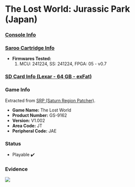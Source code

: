 # The Lost World: Jurassic Park (Japan)

### [Console Info](../../../../Info/Consoles/VA13/README.md)

### [Saroo Cartridge Info](../../../../Info/Cartridges/GuangzhouSanStarOnlineShop/1.6/README.md)

- <b>Firmwares Tested:</b>
  1. MCU: 241224, SS: 241224, FPGA: 05 - v0.7

### [SD Card Info (Lexar - 64 GB - exFat)](../../../../Info/SdCards/Lexar/64GB/exfat/README.md)

### Game Info

Extracted from [SRP (Saturn Region Patcher)](https://segaxtreme.net/resources/saturn-region-patcher.81/download).

- <b>Game Name:</b> The Lost World
- <b>Product Number:</b> GS-9162
- <b>Version:</b> V1.002
- <b>Area Code:</b> JT
- <b>Peripheral Code:</b> JAE

### Status

- Playable :heavy_check_mark:

### Evidence

[![](https://img.youtube.com/vi/APUVdefPw28/0.jpg)](https://www.youtube.com/watch?v=APUVdefPw28)
